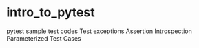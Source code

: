 # intro_to_pytest
pytest sample test codes
Test exceptions
Assertion Introspection
Parameterized Test Cases
